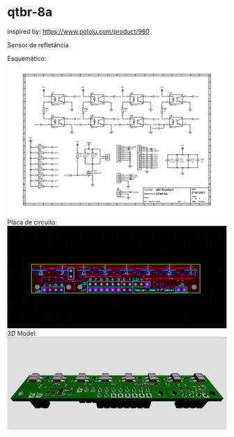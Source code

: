 # qtbr-8a
 inspired by: https://www.pololu.com/product/960
 
 Sensor de refletância

 Esquemático:
  ![alt text](https://github.com/jpfcabral/qtbr-8a/blob/main/schematic-1.png)
  Placa de circuito:
  ![alt text](https://github.com/jpfcabral/qtbr-8a/blob/main/qtbr8a.png)
  3D Model:
  ![alt text](https://github.com/jpfcabral/qtbr-8a/blob/main/3d.png)
  
  
